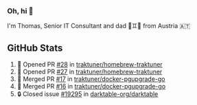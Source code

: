 ### Oh, hi 👋

I'm Thomas, Senior IT Consultant and dad 👶♊️👶 from Austria 🇦🇹

<!--
**traktuner/traktuner** is a ✨ _special_ ✨ repository because its `README.md` (this file) appears on your GitHub profile.

Here are some ideas to get you started:

- 🔭 I’m currently working on ...
- 🌱 I’m currently learning ...
- 👯 I’m looking to collaborate on ...
- 🤔 I’m looking for help with ...
- 💬 Ask me about ...
- 📫 How to reach me: ...
- 😄 Pronouns: ...
- ⚡ Fun fact: ...
-->

</div>

## GitHub Stats
<!--START_SECTION:activity-->
1. 💪 Opened PR [#28](https://github.com/traktuner/homebrew-traktuner/pull/28) in [traktuner/homebrew-traktuner](https://github.com/traktuner/homebrew-traktuner)
2. 💪 Opened PR [#27](https://github.com/traktuner/homebrew-traktuner/pull/27) in [traktuner/homebrew-traktuner](https://github.com/traktuner/homebrew-traktuner)
3. 🎉 Merged PR [#17](https://github.com/traktuner/docker-pgupgrade-go/pull/17) in [traktuner/docker-pgupgrade-go](https://github.com/traktuner/docker-pgupgrade-go)
4. 🎉 Merged PR [#16](https://github.com/traktuner/docker-pgupgrade-go/pull/16) in [traktuner/docker-pgupgrade-go](https://github.com/traktuner/docker-pgupgrade-go)
5. 🔒 Closed issue [#19295](https://github.com/darktable-org/darktable/issues/19295) in [darktable-org/darktable](https://github.com/darktable-org/darktable)
<!--END_SECTION:activity-->
